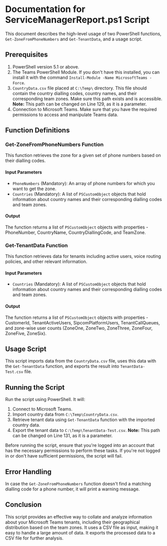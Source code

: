 # Documentation for ServiceManagerReport.ps1 Script

This document describes the high-level usage of two PowerShell functions, `Get-ZoneFromPhoneNumbers` and `Get-TenantData`, and a usage script.

## Prerequisites

1. PowerShell version 5.1 or above.
2. The Teams PowerShell Module. If you don't have this installed, you can install it with the command `Install-Module -Name MicrosoftTeams -Force`.
3. `CountryData.csv` file placed at `C:\Temp\` directory. This file should contain the country dialling codes, country names, and their corresponding team zones. Make sure this path exists and is accessible. **Note:** This path can be changed on Line 129, as it is a parameter.
4. Connection to Microsoft Teams. Make sure that you have the required permissions to access and manipulate Teams data.

## Function Definitions

### Get-ZoneFromPhoneNumbers Function

This function retrieves the zone for a given set of phone numbers based on their dialling codes.

#### Input Parameters

- `PhoneNumbers` (Mandatory): An array of phone numbers for which you want to get the zone.
- `Countries` (Mandatory): A list of `PSCustomObject` objects that hold information about country names and their corresponding dialling codes and team zones.

#### Output

The function returns a list of `PSCustomObject` objects with properties - PhoneNumber, CountryName, CountryDiallingCode, and TeamZone.

### Get-TenantData Function

This function retrieves data for tenants including active users, voice routing policies, and other relevant information.

#### Input Parameters

- `Countries` (Mandatory): A list of `PSCustomObject` objects that hold information about country names and their corresponding dialling codes and team zones.

#### Output

The function returns a list of `PSCustomObject` objects with properties - CustomerId, TenantActiveUsers, SipcomPlatformUsers, TenantCallQueues, and zone-wise user counts (ZoneOne, ZoneTwo, ZoneThree, ZoneFour, ZoneFive, ZoneSix).

## Usage Script

This script imports data from the `CountryData.csv` file, uses this data with the `Get-TenantData` function, and exports the result into `TenantData-Test.csv` file.

## Running the Script

Run the script using PowerShell. It will:

1. Connect to Microsoft Teams.
2. Import country data from `C:\Temp\CountryData.csv`.
3. Retrieve tenant data using `Get-TenantData` function with the imported country data.
4. Export the tenant data to `C:\Temp\TenantData-Test.csv`. **Note:** This path can be changed on Line 131, as it is a parameter.

Before running the script, ensure that you're logged into an account that has the necessary permissions to perform these tasks. If you're not logged in or don't have sufficient permissions, the script will fail.

## Error Handling

In case the `Get-ZoneFromPhoneNumbers` function doesn't find a matching dialling code for a phone number, it will print a warning message.

## Conclusion

This script provides an effective way to collate and analyze information about your Microsoft Teams tenants, including their geographical distribution based on the team zones. It uses a CSV file as input, making it easy to handle a large amount of data. It exports the processed data to a CSV file for further analysis.
